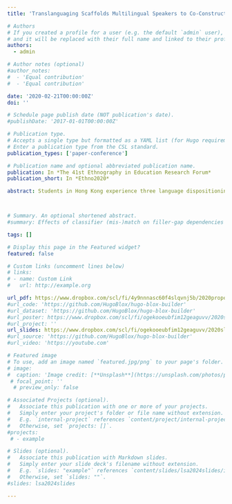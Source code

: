```yaml
---
title: 'Translanguaging Scaffolds Multilingual Speakers to Co-Construct Meaning'

# Authors
# If you created a profile for a user (e.g. the default `admin` user), write the username (folder name) here
# and it will be replaced with their full name and linked to their profile.
authors:
  - admin

# Author notes (optional)
#author_notes:
#  - 'Equal contribution'
#  - 'Equal contribution'

date: '2020-02-21T00:00:00Z'
doi: ''

# Schedule page publish date (NOT publication's date).
#publishDate: '2017-01-01T00:00:00Z'

# Publication type.
# Accepts a single type but formatted as a YAML list (for Hugo requirements).
# Enter a publication type from the CSL standard.
publication_types: ['paper-conference']

# Publication name and optional abbreviated publication name.
publication: In *The 41st Ethnography in Education Research Forum*
publication_short: In *Ethno2020*

abstract: Students in Hong Kong experience three language dispositioning changes during their study. They learn Mandarin for their subject of “Chinese”; the instruction language of other subjects is Cantonese; English is required in universities. Although college students and the teacher are Hong Kong locals who share the same linguistic background and are able to speak Cantonese, they are not allowed to use languages other than English in class. This study would examine that to what extent local university students in Hong Kong sharing the same linguistic repertoire actually use translanguaging in their interactions; second, how translanguaging approach enables Hong Kong English learners to scaffold each other and facilitate language learning to co-construct meanings; third, whether the translanguaging approach has implications for educational settings.



# Summary. An optional shortened abstract.
#summary: Effects of classifier (mis-)match on filler-gap dependencies in Mandarin

tags: []

# Display this page in the Featured widget?
featured: false

# Custom links (uncomment lines below)
# links:
# - name: Custom Link
#   url: http://example.org

url_pdf: https://www.dropbox.com/scl/fi/4y9nnnasc60f4slqvnj5b/2020proposal.pdf?rlkey=d1ufdbw7hmymk4gxf89cq3e7h&dl=0
#url_code: 'https://github.com/HugoBlox/hugo-blox-builder'
#url_dataset: 'https://github.com/HugoBlox/hugo-blox-builder'
#url_poster: https://www.dropbox.com/scl/fi/ogekooeubfim12geaguvv/2020slides.pdf?rlkey=5jqkyxhferetzg6lajnzkk434&dl=0
#url_project: ''
url_slides: https://www.dropbox.com/scl/fi/ogekooeubfim12geaguvv/2020slides.pdf?rlkey=5jqkyxhferetzg6lajnzkk434&dl=0
#url_source: 'https://github.com/HugoBlox/hugo-blox-builder'
#url_video: 'https://youtube.com'

# Featured image
# To use, add an image named `featured.jpg/png` to your page's folder.
# image:
#  caption: 'Image credit: [**Unsplash**](https://unsplash.com/photos/pLCdAaMFLTE)'
 # focal_point: ''
  # preview_only: false

# Associated Projects (optional).
#   Associate this publication with one or more of your projects.
#   Simply enter your project's folder or file name without extension.
#   E.g. `internal-project` references `content/project/internal-project/index.md`.
#   Otherwise, set `projects: []`.
#projects:
 # - example

# Slides (optional).
#   Associate this publication with Markdown slides.
#   Simply enter your slide deck's filename without extension.
#   E.g. `slides: "example"` references `content/slides/lsa2024slides/index.md`.
#   Otherwise, set `slides: ""`.
#slides: lsa2024slides

---
```


